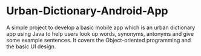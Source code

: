 # Urban-Dictionary-Android-App

A simple project to develop a basic mobile app which is an urban dictionary app using Java to help users look up words, synonyms, antonyms and give some example sentences. It covers the Object-oriented programming and the basic UI design.
